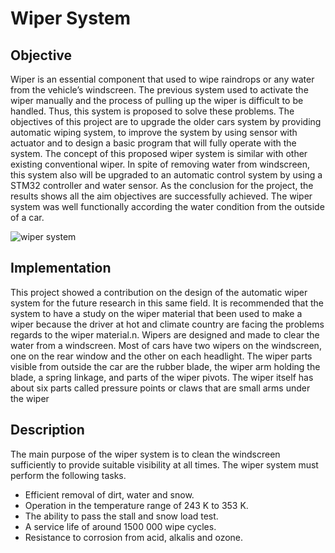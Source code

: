 
# Wiper System

## Objective

 Wiper is an essential component that used to wipe raindrops or any water from the vehicle’s windscreen. The previous system
used to activate the wiper manually and the process of pulling up the wiper is difficult to be handled. Thus, this system is
proposed to solve these problems. The objectives of this project are to upgrade the older cars system by providing automatic
wiping system, to improve the system by using sensor with actuator and to design a basic program that will fully operate with
the system. The concept of this proposed wiper system is similar with other existing conventional wiper. In spite of removing
water from windscreen, this system also will be upgraded to an automatic control system by using a STM32
controller and water sensor. As the conclusion for the project, the results shows all the aim
objectives are successfully achieved. The wiper system was well functionally according the water condition from the outside of a
car. 

  ![wiper system](https://user-images.githubusercontent.com/101269692/168070454-9a4ae7e7-fda1-4cef-be70-17ebf78016eb.png)


## Implementation


 This project showed a contribution on the design of the automatic wiper system for the future research in this same field. It
is recommended that the system to have a study on the wiper material that been used to make a wiper because the driver at hot
and climate country are facing the problems regards to the wiper material.n. Wipers are designed
and made to clear the water from a windscreen. Most of cars have two wipers on the windscreen, one on the rear
window and the other on each headlight. The wiper parts visible from outside the car are the rubber blade, the wiper
arm holding the blade, a spring linkage, and parts of the wiper pivots. The wiper itself has about six parts called pressure points or claws that are small arms under the wiper



## Description

 The main purpose of the wiper system is to clean the windscreen sufficiently to provide suitable visibility at all times. The wiper system must perform the following tasks.
* Efficient removal of dirt, water and snow.
* Operation in the temperature range of 243 K to 353 K.
* The ability to pass the stall and snow load test.
* A service life of around 1500 000 wipe cycles.
* Resistance to corrosion from acid, alkalis and ozone. 






